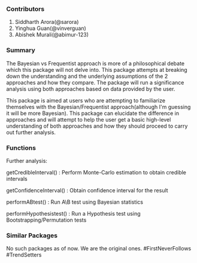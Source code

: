 ### Contributors

1. Siddharth Arora(@sarora)
2. Yinghua Guan(@vinverguan)
3. Abishek Murali(@abimur-123)

### Summary

The Bayesian vs Frequentist approach is more of a philosophical debate which this package will not delve into. This package attempts at breaking down the understanding and the underlying assumptions of the 2 approaches and how they compare. The package will run a significance analysis using both approaches based on data provided by the user.

This package is aimed at users who are attempting to familiarize themselves with the Bayesian/Frequentist approach(although I'm guessing it will be more Bayesian). This package can elucidate the difference in approaches and will attempt to help the user get a basic high-level understanding of both approaches and how they should proceed to carry out further analysis.


### Functions

Further analysis:

getCredibleInterval() : Perform Monte-Carlo estimation to obtain credible intervals

getConfidenceInterval() : Obtain confidence interval for the result

performABtest() : Run A\B test using Bayesian statistics

performHypothesistest() : Run a Hypothesis test using Bootstrapping/Permutation tests


### Similar Packages

No such packages as of now. We are the original ones. #FirstNeverFollows #TrendSetters
